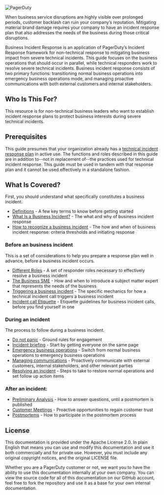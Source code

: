 ![PagerDuty](/assets/images/headers/BIR-TitleHeader.png)

When business service disruptions are highly visible over prolonged periods, customer backlash can ruin your company’s reputation. Mitigating material brand damage requires your company to have an incident response plan that also addresses the needs of the business during those critical disruptions.

Business Incident Response is an application of PagerDuty’s Incident Response framework for non-technical response to mitigating business impact from severe technical incidents. This guide focuses on the business operations that should occur in parallel, while technical responders work to resolve severe technical incidents. Business incident response consists of two primary functions: transitioning normal business operations into emergency business operations mode, and managing proactive communications with both external customers and internal stakeholders.

## Who Is This For?
This resource is for non-technical business leaders who want to establish incident response plans to protect business interests during severe technical incidents.

## Prerequisites
This guide presumes that your organization already has a [technical incident response plan](https://response.pagerduty.com) in active use. The functions and roles described in this guide are in addition to--not in replacement of--the practices used for technical incident response. This guide must be used in tandem with that response plan and it cannot be used effectively in a standalone fashion.


## What Is Covered?
First, you should understand what specifically constitutes a business incident.

- [Definitions](definitions.md) - A few key terms to know before getting started
- [What Is a Business Incident?](what_is.md) - The what and why of business incident response
- [How to recognize a business incident](declaring.md) - The how and when of business incident response: criteria thresholds and initiating response

### Before an business incident
This is a set of considerations to help you prepare a response plan well in advance, before a business incident occurs.

- [Different Roles](before/roles.md) - A set of responder roles necessary to effectively resolve a business incident
- [The Business SME](before/sme.md) - How and when to introduce a subject matter expert that represents the needs of the business
- [Triggering a business incident](before/trigger.md) - The specific mechanics for how a technical incident call triggers a business incident
- [Incident call Etiquette](before/etiquette.md) - Etiquette guidelines for business incident calls, before you find yourself in one

### During an incident
The process to follow during a business incident.

- [Do not panic](during/panic.md) - Ground rules for engagement
- [Incident briefing](during/briefing.md) - Start by getting everyone on the same page
- [Emergency business operations](during/emergency_ops.md) - Switch from normal business operations to emergency business operations
- [Managing communications](during/communications.md) - Proactively communicate with external customers, internal stakeholders, and other relevant parties
- [Resolving an incident](during/resolving.md) - Steps to take to restore normal operations and set follow up action items

### After an incident:

- [Preliminary Analysis](after.md#preliminary-analysis) - How to answer questions, until a postmortem is published
- [Customer Meetings](after.md#strategic-customer-meetings) - Proactive opportunities to regain customer trust
- [Postmortems](after.md#postmortems) - How to participate in the postmortem process

## License

This documentation is provided under the Apache License 2.0. In plain English that means you can use and modify this documentation and use it both commercially and for private use. However, you must include any original copyright notices, and the original LICENSE file.

Whether you are a PagerDuty customer or not, we want you to have the ability to use this documentation internally at your own company. You can view the source code for all of this documentation on our GitHub account, feel free to fork the repository and use it as a base for your own internal documentation.
